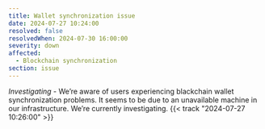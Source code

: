 ```yaml
---
title: Wallet synchronization issue
date: 2024-07-27 10:24:00
resolved: false
resolvedWhen: 2024-07-30 16:00:00
severity: down
affected:
  - Blockchain synchronization
section: issue
---
```


*Investigating* - We’re aware of users experiencing blackchain wallet synchronization problems. It seems to be due to an unavailable machine in our infrastructure. We’re currently investigating. {{< track "2024-07-27 10:26:00" >}}
